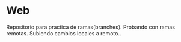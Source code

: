 # Web
Repositorio para practica de ramas(branches).
Probando con ramas remotas.
Subiendo cambios locales a remoto..
